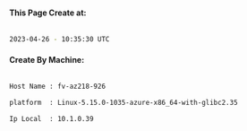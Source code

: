 
   
#### This Page Create at:

```bash

2023-04-26 - 10:35:30 UTC

```

#### Create By Machine:

```bash

Host Name : fv-az218-926

platform  : Linux-5.15.0-1035-azure-x86_64-with-glibc2.35

Ip Local  : 10.1.0.39

```

